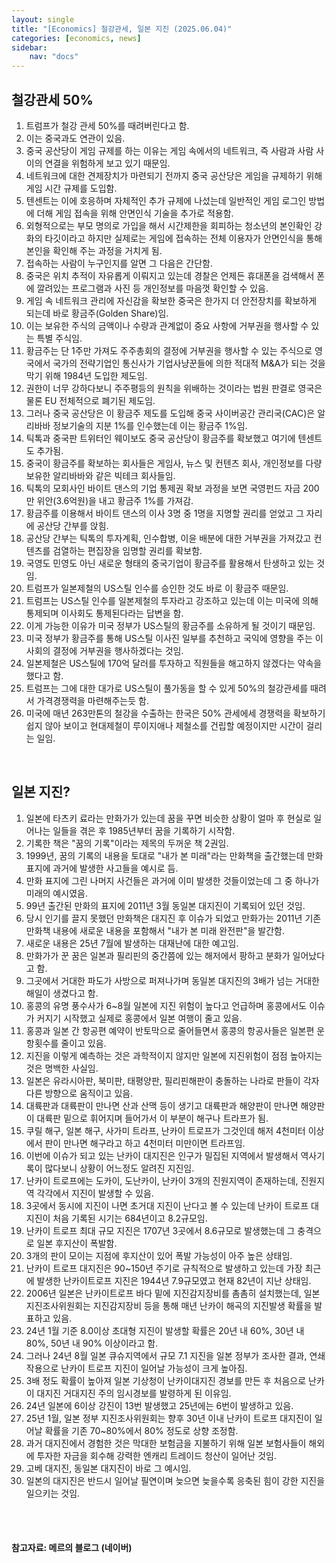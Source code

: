 ```yaml
---
layout: single
title: "[Economics] 철강관세, 일본 지진 (2025.06.04)"
categories: [economics, news]
sidebar:
    nav: "docs"
---
```


## 철강관세 50%
1. 트럼프가 철강 관세 50%를 때려버린다고 함.
1. 이는 중국과도 연관이 있음.
1. 중국 공산당이 게임 규제를 하는 이유는 게임 속에서의 네트워크, 즉 사람과 사람 사이의 연결을 위험하게 보고 있기 때문임.
1. 네트워크에 대한 견제장치가 마련되기 전까지 중국 공산당은 게임을 규제하기 위해 게임 시간 규제를 도입함.
1. 텐센트는 이에 호응하며 자체적인 추가 규제에 나섰는데 일반적인 게임 로그인 방법에 더해 게임 접속을 위해 안면인식 기술을 추가로 적용함.
1. 외형적으로는 부모 명의로 가입을 해서 시간제한을 회피하는 청소년의 본인확인 강화의 타깃이라고 하지만 실제로는 게임에 접속하는 전체 이용자가 안면인식을 통해 본인을 확인해 주는 과정을 거치게 됨.
1. 접속하는 사람이 누구인지를 알면 그 다음은 간단함.
1. 중국은 위치 추적이 자유롭게 이뤄지고 있는데 경찰은 언제든 휴대폰을 검색해서 폰에 깔려있는 프로그램과 사진 등 개인정보를 마음껏 확인할 수 있음.
1. 게임 속 네트워크 관리에 자신감을 확보한 중국은 한가지 더 안전장치를 확보하게 되는데 바로 황금주(Golden Share)임.
1. 이는 보유한 주식의 금액이나 수량과 관계없이 중요 사항에 거부권을 행사할 수 있는 특별 주식임.
1. 황금주는 단 1주만 가져도 주주총회의 결정에 거부권을 행사할 수 있는 주식으로 영국에서 국가의 전략기업인 통신사가 기업사냥꾼들에 의한 적대적 M&A가 되는 것을 막기 위해 1984년 도입한 제도임.
1. 권한이 너무 강하다보니 주주평등의 원칙을 위배하는 것이라는 법원 판결로 영국은 물론 EU 전체적으로 폐기된 제도임.
1. 그러나 중국 공산당은 이 황금주 제도를 도입해 중국 사이버공간 관리국(CAC)은 알리바바 정보기술의 지분 1%를 인수했는데 이는 황금주 1%임.
1. 틱톡과 중국판 트위터인 웨이보도 중국 공산당이 황금주를 확보했고 여기에 텐센트도 추가됨.
1. 중국이 황금주를 확보하는 회사들은 게임사, 뉴스 및 컨텐츠 회사, 개인정보를 다량 보유한 알리바바와 같은 빅테크 회사들임.
1. 틱톡의 모회사인 바이트 댄스의 기업 통제권 확보 과정을 보면 국영펀드 자금 200만 위안(3.6억원)을 내고 황금주 1%를 가져감.
1. 황금주를 이용해서 바이트 댄스의 이사 3명 중 1명을 지명할 권리를 얻었고 그 자리에 공산당 간부를 앉힘.
1. 공산당 간부는 틱톡의 투자계획, 인수합병, 이윤 배분에 대한 거부권을 가져갔고 컨텐츠를 검열하는 편집장을 임명할 권리를 확보함.
1. 국영도 민영도 아닌 새로운 형태의 중국기업이 황금주를 활용해서 탄생하고 있는 것임.
1. 트럼프가 일본제철의 US스틸 인수를 승인한 것도 바로 이 황금주 때문임.
1. 트럼프는 US스틸 인수를 일본제철의 투자라고 강조하고 있는데 이는 미국에 의해 통제되며 이사회도 통제된다라는 답변을 함.
1. 이게 가능한 이유가 미국 정부가 US스틸의 황금주를 소유하게 될 것이기 때문임.
1. 미국 정부가 황금주를 통해 US스틸 이사진 일부를 추천하고 국익에 영향을 주는 이사회의 결정에 거부권을 행사하겠다는 것임.
1. 일본제철은 US스틸에 170억 달러를 투자하고 직원들을 해고하지 않겠다는 약속을 했다고 함.
1. 트럼프는 그에 대한 대가로 US스틸이 풀가동을 할 수 있게 50%의 철강관세를 때려서 가격경쟁력을 마련해주는듯 함.
1. 미국에 매년 263만톤의 철강을 수출하는 한국은 50% 관세에세 경쟁력을 확보하기 쉽지 않아 보이고 현대제철이 루이지애나 제철소를 건립할 예정이지만 시간이 걸리는 일임.

<br/>

## 일본 지진?
1. 일본에 타츠키 료라는 만화가가 있는데 꿈을 꾸면 비슷한 상황이 얼마 후 현실로 일어나는 일들을 겪은 후 1985년부터 꿈을 기록하기 시작함.
1. 기록한 책은 "꿈의 기록"이라는 제목의 두꺼운 책 2권임.
1. 1999년, 꿈의 기록의 내용을 토대로 "내가 본 미래"라는 만화책을 출간했는데 만화 표지에 과거에 발생한 사고들을 예시로 듬.
1. 만화 표지에 그린 나머지 사건들은 과거에 이미 발생한 것들이었는데 그 중 하나가 미래의 예시였음.
1. 99년 출간된 만화의 표지에 2011년 3월 동일본 대지진이 기록되어 있던 것임.
1. 당시 인기를 끌지 못했던 만화책은 대지진 후 이슈가 되었고 만화가는 2011년 기존 만화책 내용에 새로운 내용을 포함해서 "내가 본 미래 완전판"을 발간함.
1. 새로운 내용은 25년 7월에 발생하는 대재난에 대한 예고임.
1. 만화가가 꾼 꿈은 일본과 필리핀의 중간쯤에 있는 해저에서 팡하고 분화가 일어났다고 함.
1. 그곳에서 거대한 파도가 사방으로 퍼져나가며 동일본 대지진의 3배가 넘는 거대한 해일이 생겼다고 함.
1. 홍콩의 유명 풍수사가 6~8월 일본에 지진 위험이 높다고 언급하며 홍콩에서도 이슈가 커지기 시작했고 실제로 홍콩에서 일본 여행이 줄고 있음.
1. 홍콩과 일본 간 항공편 예약이 반토막으로 줄어들면서 홍콩의 항공사들은 일본편 운항횟수를 줄이고 있음.
1. 지진을 이렇게 예측하는 것은 과학적이지 않지만 일본에 지진위험이 점점 높아지는 것은 명백한 사실임.
1. 일본은 유라시아판, 북미판, 태평양판, 필리핀해판이 충돌하는 나라로 판들이 각자 다른 방향으로 움직이고 있음.
1. 대륙판과 대륙판이 만나면 산과 산맥 등이 생기고 대륙판과 해양판이 만나면 해양판이 대륙판 밑으로 휘어지며 들어가서 이 부분이 해구나 트라프가 됨.
1. 쿠릴 해구, 일본 해구, 사가미 트라프, 난카이 트로프가 그것인데 해저 4천미터 이상에서 판이 만나면 해구라고 하고 4천미터 미만이면 트라프임.
1. 이번에 이슈가 되고 있는 난카이 대지진은 인구가 밀집된 지역에서 발생해서 역사기록이 많다보니 상황이 어느정도 알려진 지진임.
1. 난카이 트로프에는 도카이, 도난카이, 난카이 3개의 진원지역이 존재하는데, 진원지역 각각에서 지진이 발생할 수 있음.
1. 3곳에서 동시에 지진이 나면 초거대 지진이 난다고 볼 수 있는데 난카이 트로프 대지진이 처음 기록된 시기는 684년이고 8.2규모임.
1. 난카이 트로프 최대 규모 지진은 1707년 3곳에서 8.6규모로 발생했는데 그 충격으로 일본 후지산이 폭발함.
1. 3개의 판이 모이는 지점에 후지산이 있어 폭발 가능성이 아주 높은 상태임.
1. 난카이 트로프 대지진은 90~150년 주기로 규칙적으로 발생하고 있는데 가장 최근에 발생한 난카이트로프 지진은 1944년 7.9규모였고 현재 82년이 지난 상태임.
1. 2006년 일본은 난카이트로프 바다 밑에 지진감지장비를 촘촘히 설치했는데, 일본 지진조사위원회는 지진감지장비 등을 통해 매년 난카이 해곡의 지진발생 확률을 발표하고 있음.
1. 24년 1월 기준 8.0이상 초대형 지진이 발생할 확률은 20년 내 60%, 30년 내 80%, 50년 내 90% 이상이라고 함.
1. 그러나 24년 8월 일본 큐슈지역에서 규모 7.1 지진을 일본 정부가 조사한 결과, 연쇄작용으로 난카이 트로프 지진이 일어날 가능성이 크게 높아짐.
1. 3배 정도 확률이 높아져 일본 기상청이 난카이대지진 경보를 만든 후 처음으로 난카이 대지진 거대지진 주의 임시경보를 발령하게 된 이유임.
1. 24년 일본에 6이상 강진이 13번 발생했고 25년에는 6번이 발생하고 있음.
1. 25년 1월, 일본 정부 지진조사위원회는 향후 30년 이내 난카이 트로프 대지진이 일어날 확률을 기존 70~80%에서 80% 정도로 상향 조정함.
1. 과거 대지진에서 경험한 것은 막대한 보험금을 지불하기 위해 일본 보험사들이 해외에 투자한 자금을 회수해 강력한 엔캐리 트레이드 청산이 일어난 것임.
1. 고베 대지진, 동일본 대지진이 바로 그 예시임.
1. 일본의 대지진은 반드시 일어날 필연이며 늦으면 늦을수록 응축된 힘이 강한 지진을 일으키는 것임.



<br/>
<br/>

#### 참고자료: 메르의 블로그 (네이버)